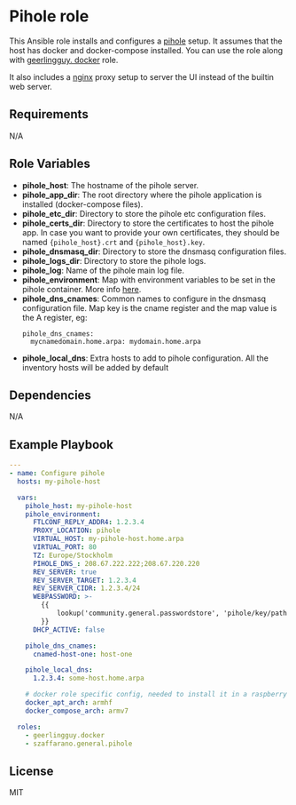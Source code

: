 Pihole role
=========

This Ansible role installs and configures a [pihole](https://pi-hole.net/) setup.  It assumes that the host has docker
and docker-compose installed.  You can use the role along with [geerlingguy. docker](https://github.com/geerlingguy/ansible-role-docker) role.

It also includes a [nginx](https://github.com/nginx-proxy/nginx-proxy) proxy setup to server the UI instead of the
builtin web
server.

Requirements
------------

N/A

Role Variables
--------------

- **pihole_host**: The hostname of the pihole server.
- **pihole_app_dir**: The root directory where the pihole application is installed (docker-compose files).
- **pihole_etc_dir**: Directory to store the pihole etc configuration files.
- **pihole_certs_dir**: Directory to store the certificates to host the pihole app.  In case you want to provide your
  own certificates, they should be named `{pihole_host}.crt` and `{pihole_host}.key`.
- **pihole_dnsmasq_dir**: Directory to store the dnsmasq configuration files.
- **pihole_logs_dir**: Directory to store the pihole logs.
- **pihole_log**: Name of the pihole main log file.
- **pihole_environment**: Map with environment variables to be set in the pihole container.  More info
  [here](https://github.com/pi-hole/docker-pi-hole#environment-variables=).
- **pihole_dns_cnames**:  Common names to configure in the dnsmasq configuration file.  Map key is the cname register
  and the map value is the A register, eg:
  ```
  pihole_dns_cnames:
    mycnamedomain.home.arpa: mydomain.home.arpa
  ```
- **pihole_local_dns**: Extra hosts to add to pihole configuration.  All the inventory hosts will be added by default


Dependencies
------------

N/A

Example Playbook
----------------

```yaml
---
- name: Configure pihole
  hosts: my-pihole-host

  vars:
    pihole_host: my-pihole-host
    pihole_environment:
      FTLCONF_REPLY_ADDR4: 1.2.3.4
      PROXY_LOCATION: pihole
      VIRTUAL_HOST: my-pihole-host.home.arpa
      VIRTUAL_PORT: 80
      TZ: Europe/Stockholm
      PIHOLE_DNS_: 208.67.222.222;208.67.220.220
      REV_SERVER: true
      REV_SERVER_TARGET: 1.2.3.4
      REV_SERVER_CIDR: 1.2.3.4/24
      WEBPASSWORD: >-
        {{
            lookup('community.general.passwordstore', 'pihole/key/path missing=create')
        }}
      DHCP_ACTIVE: false

    pihole_dns_cnames:
      cnamed-host-one: host-one

    pihole_local_dns:
      1.2.3.4: some-host.home.arpa

    # docker role specific config, needed to install it in a raspberry pi
    docker_apt_arch: armhf
    docker_compose_arch: armv7

  roles:
    - geerlingguy.docker
    - szaffarano.general.pihole
```

License
-------

MIT

